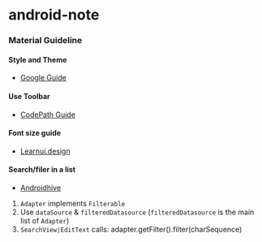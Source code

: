 # android-note

### Material Guideline

#### Style and Theme
* [Google Guide](https://developer.android.com/guide/topics/ui/look-and-feel/themes)

#### Use Toolbar
* [CodePath Guide](https://guides.codepath.com/android/using-the-app-toolbar#using-toolbar-as-actionbar)

#### Font size guide
* [Learnui.design](https://learnui.design/blog/android-material-design-font-size-guidelines.html)

#### Search/filer in a list
* [Androidhive](https://www.androidhive.info/2017/11/android-recyclerview-with-search-filter-functionality/)
1. `Adapter` implements `Filterable`
2. Use `dataSource` & `filteredDatasource` (`filteredDatasource` is the main list of `Adapter`)
3. `SearchView|EditText` calls: adapter.getFilter().filter(charSequence)
